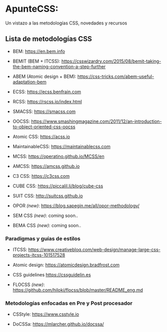# ApunteCSS:

Un vistazo a las metodologías CSS, novedades y recursos

## Lista de metodologías CSS

* BEM: <https://en.bem.info>

* BEMIT (BEM + ITCSS): <https://csswizardry.com/2015/08/bemit-taking-the-bem-naming-convention-a-step-further>

* ABEM (Atomic design + BEM): <https://css-tricks.com/abem-useful-adaptation-bem>

* ECSS: <https://ecss.benfrain.com>

* RCSS: <https://rscss.io/index.html>

* SMACSS: <https://smacss.com>

* OOCSS: <https://www.smashingmagazine.com/2011/12/an-introduction-to-object-oriented-css-oocss>

* Atomic CSS: <https://acss.io>

* MaintainableCSS: <https://maintainablecss.com>

* MCSS: <https://operatino.github.io/MCSS/en>

* AMCSS: <https://amcss.github.io>

* C3 CSS: <https://c3css.com>

* CUBE CSS: <https://piccalil.li/blog/cube-css>

* SUIT CSS: <http://suitcss.github.io>

* OPOR *(new)*: <https://blog.sapegin.me/all/opor-methodology/>

* SEM CSS *(new)*: coming soon..

* BEMA CSS *(new)*: coming soon..

### Paradigmas y guías de estilos

* ITCSS: <https://www.creativebloq.com/web-design/manage-large-css-projects-itcss-101517528>

* Atomic design: <https://atomicdesign.bradfrost.com>

* CSS guidelines <https://cssguidelin.es>

* FLOCSS *(new)*: <https://github.com/hiloki/flocss/blob/master/README_eng.md>

### Metodologías enfocadas en Pre y Post procesador

* CSStyle: <https://www.csstyle.io>

* DoCSSa: <https://mlarcher.github.io/docssa/>
